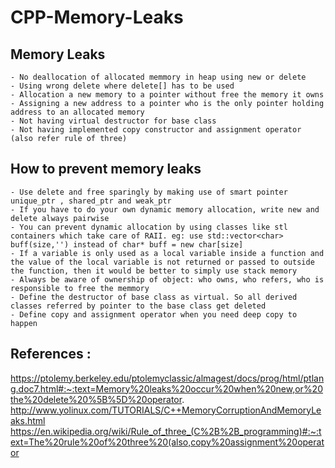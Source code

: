 # CPP-Memory-Leaks

## Memory Leaks
    - No deallocation of allocated memmory in heap using new or delete
    - Using wrong delete where delete[] has to be used
    - Allocation a new memory to a pointer without free the memory it owns
    - Assigning a new address to a pointer who is the only pointer holding address to an allocated memory
    - Not having virtual destructor for base class
    - Not having implemented copy constructor and assignment operator (also refer rule of three)

## How to prevent memory leaks
    - Use delete and free sparingly by making use of smart pointer unique_ptr , shared_ptr and weak_ptr
    - If you have to do your own dynamic memory allocation, write new and delete always pairwise
    - You can prevent dynamic allocation by using classes like stl containers which take care of RAII. eg: use std::vector<char> buff(size,'') instead of char* buff = new char[size]
    - If a variable is only used as a local variable inside a function and the value of the local variable is not returned or passed to outside the function, then it would be better to simply use stack memory
    - Always be aware of ownership of object: who owns, who refers, who is responsible to free the memmory
    - Define the destructor of base class as virtual. So all derived classes referred by pointer to the base class get deleted
    - Define copy and assignment operator when you need deep copy to happen
    
## References :
https://ptolemy.berkeley.edu/ptolemyclassic/almagest/docs/prog/html/ptlang.doc7.html#:~:text=Memory%20leaks%20occur%20when%20new,or%20the%20delete%20%5B%5D%20operator.
http://www.yolinux.com/TUTORIALS/C++MemoryCorruptionAndMemoryLeaks.html
https://en.wikipedia.org/wiki/Rule_of_three_(C%2B%2B_programming)#:~:text=The%20rule%20of%20three%20(also,copy%20assignment%20operator

